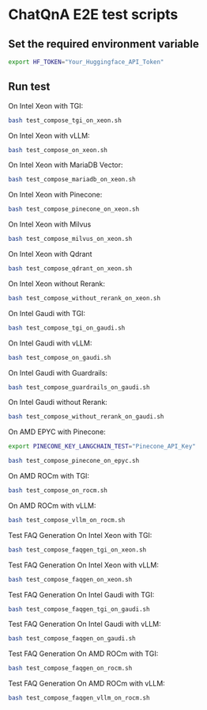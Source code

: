 # ChatQnA E2E test scripts

## Set the required environment variable

```bash
export HF_TOKEN="Your_Huggingface_API_Token"
```

## Run test

On Intel Xeon with TGI:

```bash
bash test_compose_tgi_on_xeon.sh
```

On Intel Xeon with vLLM:

```bash
bash test_compose_on_xeon.sh
```

On Intel Xeon with MariaDB Vector:

```bash
bash test_compose_mariadb_on_xeon.sh
```

On Intel Xeon with Pinecone:

```bash
bash test_compose_pinecone_on_xeon.sh
```

On Intel Xeon with Milvus

```bash
bash test_compose_milvus_on_xeon.sh
```

On Intel Xeon with Qdrant

```bash
bash test_compose_qdrant_on_xeon.sh
```

On Intel Xeon without Rerank:

```bash
bash test_compose_without_rerank_on_xeon.sh
```

On Intel Gaudi with TGI:

```bash
bash test_compose_tgi_on_gaudi.sh
```

On Intel Gaudi with vLLM:

```bash
bash test_compose_on_gaudi.sh
```

On Intel Gaudi with Guardrails:

```bash
bash test_compose_guardrails_on_gaudi.sh
```

On Intel Gaudi without Rerank:

```bash
bash test_compose_without_rerank_on_gaudi.sh
```

On AMD EPYC with Pinecone:

```bash
export PINECONE_KEY_LANGCHAIN_TEST="Pinecone_API_Key"

bash test_compose_pinecone_on_epyc.sh
```

On AMD ROCm with TGI:

```bash
bash test_compose_on_rocm.sh
```

On AMD ROCm with vLLM:

```bash
bash test_compose_vllm_on_rocm.sh
```

Test FAQ Generation On Intel Xeon with TGI:

```bash
bash test_compose_faqgen_tgi_on_xeon.sh
```

Test FAQ Generation On Intel Xeon with vLLM:

```bash
bash test_compose_faqgen_on_xeon.sh
```

Test FAQ Generation On Intel Gaudi with TGI:

```bash
bash test_compose_faqgen_tgi_on_gaudi.sh
```

Test FAQ Generation On Intel Gaudi with vLLM:

```bash
bash test_compose_faqgen_on_gaudi.sh
```

Test FAQ Generation On AMD ROCm with TGI:

```bash
bash test_compose_faqgen_on_rocm.sh
```

Test FAQ Generation On AMD ROCm with vLLM:

```bash
bash test_compose_faqgen_vllm_on_rocm.sh
```
